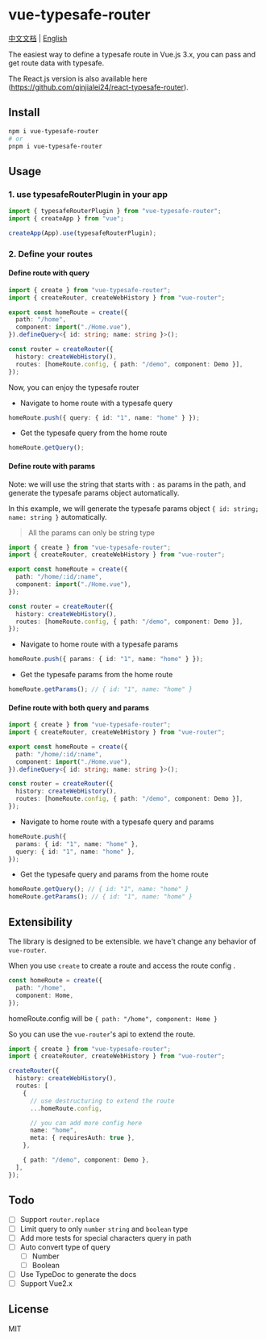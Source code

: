 # vue-typesafe-router

[中文文档](./README.zh-CN.md) | [English](./README.md)

The easiest way to define a typesafe route in Vue.js 3.x, you can pass and get route data with typesafe.

The React.js version is also available here (https://github.com/qinjialei24/react-typesafe-router).

## Install

```bash
npm i vue-typesafe-router
# or
pnpm i vue-typesafe-router
```

## Usage

### 1. use typesafeRouterPlugin in your app

```ts
import { typesafeRouterPlugin } from "vue-typesafe-router";
import { createApp } from "vue";

createApp(App).use(typesafeRouterPlugin);
```

### 2. Define your routes

#### Define route with query

```ts
import { create } from "vue-typesafe-router";
import { createRouter, createWebHistory } from "vue-router";

export const homeRoute = create({
  path: "/home",
  component: import("./Home.vue"),
}).defineQuery<{ id: string; name: string }>();

const router = createRouter({
  history: createWebHistory(),
  routes: [homeRoute.config, { path: "/demo", component: Demo }],
});
```

Now, you can enjoy the typesafe router

- Navigate to home route with a typesafe query

```ts
homeRoute.push({ query: { id: "1", name: "home" } });
```

- Get the typesafe query from the home route

```ts
homeRoute.getQuery();
```

#### Define route with params

Note: we will use the string that starts with `:` as params in the path, and generate the typesafe params object automatically.

In this example, we will generate the typesafe params object `{ id: string; name: string }` automatically.

> All the params can only be string type

```ts
import { create } from "vue-typesafe-router";
import { createRouter, createWebHistory } from "vue-router";

export const homeRoute = create({
  path: "/home/:id/:name",
  component: import("./Home.vue"),
});

const router = createRouter({
  history: createWebHistory(),
  routes: [homeRoute.config, { path: "/demo", component: Demo }],
});
```

- Navigate to home route with a typesafe params

```ts
homeRoute.push({ params: { id: "1", name: "home" } });
```

- Get the typesafe params from the home route

```ts
homeRoute.getParams(); // { id: "1", name: "home" }
```

#### Define route with both query and params

```ts
import { create } from "vue-typesafe-router";
import { createRouter, createWebHistory } from "vue-router";

export const homeRoute = create({
  path: "/home/:id/:name",
  component: import("./Home.vue"),
}).defineQuery<{ id: string; name: string }>();

const router = createRouter({
  history: createWebHistory(),
  routes: [homeRoute.config, { path: "/demo", component: Demo }],
});
```

- Navigate to home route with a typesafe query and params

```ts
homeRoute.push({
  params: { id: "1", name: "home" },
  query: { id: "1", name: "home" },
});
```

- Get the typesafe query and params from the home route

```ts
homeRoute.getQuery(); // { id: "1", name: "home" }
homeRoute.getParams(); // { id: "1", name: "home" }
```

## Extensibility

The library is designed to be extensible. we have't change any behavior of `vue-router`.

When you use `create` to create a route and access the route config .

```ts
const homeRoute = create({
  path: "/home",
  component: Home,
});
```

homeRoute.config will be `{ path: "/home", component: Home }`

So you can use the `vue-router`'s api to extend the route.

```ts
import { create } from "vue-typesafe-router";
import { createRouter, createWebHistory } from "vue-router";

createRouter({
  history: createWebHistory(),
  routes: [
    {
      // use destructuring to extend the route
      ...homeRoute.config,

      // you can add more config here
      name: "home",
      meta: { requiresAuth: true },
    },

    { path: "/demo", component: Demo },
  ],
});
```

## Todo

- [ ] Support `router.replace`
- [ ] Limit query to only `number` `string` and `boolean` type
- [ ] Add more tests for special characters query in path
- [ ] Auto convert type of query
  - [ ] Number
  - [ ] Boolean
- [ ] Use TypeDoc to generate the docs
- [ ] Support Vue2.x

## License

MIT
